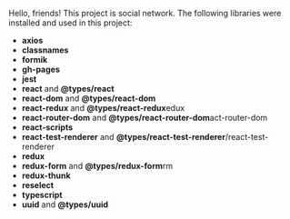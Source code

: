 Hello, friends!
This project is social network. The following libraries were installed and used in this project:

- **axios** 
- **classnames**
- **formik**
- **gh-pages**
- **jest**
- **react** and **@types/react**
- **react-dom** and **@types/react-dom**
- **react-redux** and **@types/react-redux**edux
- **react-router-dom** and **@types/react-router-dom**act-router-dom
- **react-scripts** 
- **react-test-renderer** and **@types/react-test-renderer**/react-test-renderer
- **redux**
- **redux-form** and **@types/redux-form**rm
- **redux-thunk**
- **reselect**
- **typescript** 
- **uuid** and **@types/uuid**
